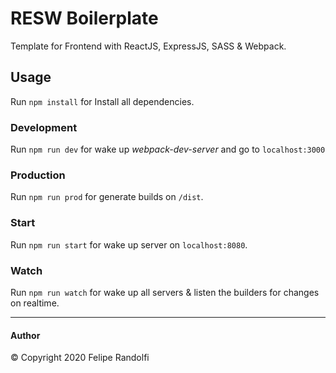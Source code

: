 # RESW Boilerplate

Template for Frontend with ReactJS, ExpressJS, SASS & Webpack.

## Usage
Run `npm install` for Install all dependencies.

### Development
Run `npm run dev` for wake up *webpack-dev-server* and go to `localhost:3000`

### Production
Run `npm run prod` for generate builds on `/dist`.

### Start
Run `npm run start` for wake up server on `localhost:8080`.

### Watch
Run `npm run watch` for wake up all servers & listen the builders for changes on realtime.

---

#### Author
© Copyright 2020 Felipe Randolfi
